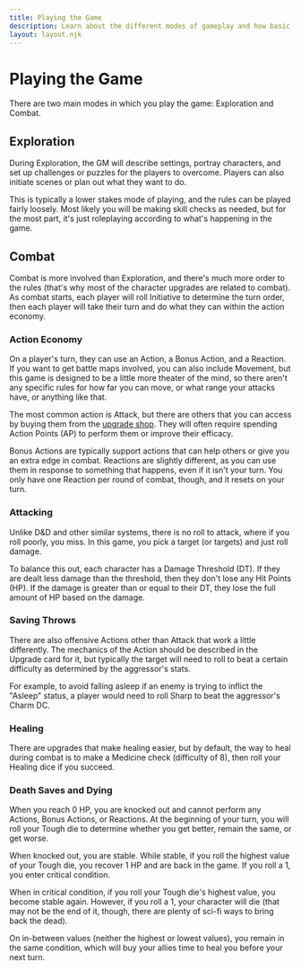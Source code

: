 ```yaml
---
title: Playing the Game
description: Learn about the different modes of gameplay and how basic role-playing games work.
layout: layout.njk
---
```


# Playing the Game

There are two main modes in which you play the game: Exploration and Combat.

## Exploration

During Exploration, the GM will describe settings, portray characters, and set
up challenges or puzzles for the players to overcome. Players can also initiate
scenes or plan out what they want to do.

This is typically a lower stakes mode of playing, and the rules can be played
fairly loosely. Most likely you will be making skill checks as needed, but for
the most part, it's just roleplaying according to what's happening in the game.

## Combat

Combat is more involved than Exploration, and there's much more order to the
rules (that's why most of the character upgrades are related to combat). As
combat starts, each player will roll Initiative to determine the turn order,
then each player will take their turn and do what they can within the action
economy.

### Action Economy

On a player's turn, they can use an Action, a Bonus Action, and a Reaction. If
you want to get battle maps involved, you can also include Movement, but this
game is designed to be a little more theater of the mind, so there aren't any
specific rules for how far you can move, or what range your attacks have, or
anything like that.

The most common action is Attack, but there are others that you can access by
buying them from the [upgrade shop](/upgrades). They will often require spending
Action Points (AP) to perform them or improve their efficacy.

Bonus Actions are typically support actions that can help others or give you an
extra edge in combat. Reactions are slightly different, as you can use them in
response to something that happens, even if it isn't your turn. You only have
one Reaction per round of combat, though, and it resets on your turn.

### Attacking

Unlike D&D and other similar systems, there is no roll to attack, where if you
roll poorly, you miss. In this game, you pick a target (or targets) and just
roll damage.

To balance this out, each character has a Damage Threshold (DT). If they are
dealt less damage than the threshold, then they don't lose any Hit Points (HP).
If the damage is greater than or equal to their DT, they lose the full amount of
HP based on the damage.

### Saving Throws

There are also offensive Actions other than Attack that work a little
differently. The mechanics of the Action should be described in the Upgrade card
for it, but typically the target will need to roll to beat a certain difficulty
as determined by the aggressor's stats.

For example, to avoid falling asleep if an enemy is trying to inflict the
"Asleep" status, a player would need to roll Sharp to beat the aggressor's Charm
DC.

### Healing

There are upgrades that make healing easier, but by default, the way to heal
during combat is to make a Medicine check (difficulty of 8), then roll your
Healing dice if you succeed.

### Death Saves and Dying

When you reach 0 HP, you are knocked out and cannot perform any Actions, Bonus
Actions, or Reactions. At the beginning of your turn, you will roll your Tough
die to determine whether you get better, remain the same, or get worse.

When knocked out, you are stable. While stable, if you roll the highest value of
your Tough die, you recover 1 HP and are back in the game. If you roll a 1, you
enter critical condition.

When in critical condition, if you roll your Tough die's highest value, you
become stable again. However, if you roll a 1, your character will die (that may
not be the end of it, though, there are plenty of sci-fi ways to bring back the
dead).

On in-between values (neither the highest or lowest values), you remain in the
same condition, which will buy your allies time to heal you before your next
turn.
